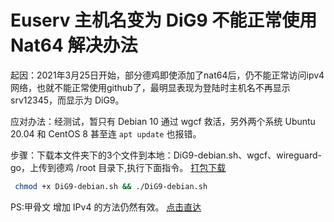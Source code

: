 # Euserv 主机名变为 DiG9 不能正常使用 Nat64 解决办法

起因：2021年3月25日开始，部分德鸡即使添加了nat64后，仍不能正常访问ipv4网络，也就不能正常使用github了，最明显表现为登陆时主机名不再显示 srv12345，而显示为 DiG9。

应对办法：经测试，暂只有 Debian 10 通过 wgcf 救活，另外两个系统 Ubuntu 20.04 和 CentOS 8 甚至连 ```apt update``` 也报错。

步骤：下载本文件夹下的3个文件到本地：DiG9-debian.sh、wgcf、wireguard-go，上传到德鸡 /root 目录下,执行下面指令。 [打包下载](https://link.jscdn.cn/1drv/aHR0cHM6Ly8xZHJ2Lm1zL3UvcyFBczJObkY3TXVRYlhnU2oyeFpaY3VuaHp1Q1ZsP2U9d25xdDE0)

 ```bash
  chmod +x DiG9-debian.sh && ./DiG9-debian.sh
 ```

PS:甲骨文 增加 IPv4 的方法仍然有效。 [点击直达](https://github.com/fscarmen/warp#wgcf%E8%BF%9E%E6%8E%A5cf-warp%E4%B8%BA%E6%9C%8D%E5%8A%A1%E5%99%A8%E6%B7%BB%E5%8A%A0ipv4ipv6%E7%BD%91%E7%BB%9C)
